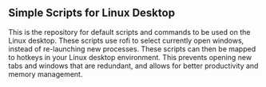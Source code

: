 ## Simple Scripts for Linux Desktop

This is the repository for default scripts and commands to be used on the Linux desktop.  These scripts use rofi to select currently open windows, instead of re-launching new processes.  These scripts can then be mapped to hotkeys in your Linux desktop environment.  This prevents opening new tabs and windows that are redundant, and allows for better productivity and memory management. 
